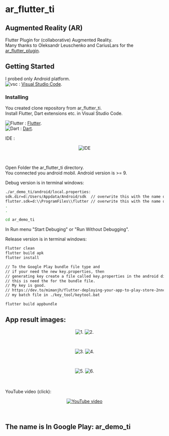 # ar_flutter_ti

## Augmented Reality (AR)
Flutter Plugin for (collaborative) Augmented Reality.<br>
Many thanks to Oleksandr Leuschenko and CariusLars for the 
[ar_flutter_plugin](https://github.com/CariusLars/ar_flutter_plugin).<br>

## Getting Started<br>
I probed only Android platform.<br>
![vsc](ar_demo_ti/images/vscicon1.png) : [Visual Studio Code](https://code.visualstudio.com/).<br>

### Installing<br>
You created clone repository from ar_flutter_ti.<br>
Install Flutter, Dart extensions etc. in Visual Studio Code.<br>


![Flutter](ar_demo_ti/images/fluttericon1.png) : [Flutter](https://flutter.dev/).<br>
![Dart](ar_demo_ti/images/darticon1.png) : [Dart](https://dart.dev/).<br>

IDE :
<div align="center">

![IDE](ar_demo_ti/images/vsc.jpg)

</div><br>

Open Folder the ar_flutter_ti directory.<br>
You connected you android mobil. Android version is >= 9. <br>

Debug version is in terminal windows:
```bash
./ar_demo_ti/android/local.properties:
sdk.dir=d:/Users/Appdata/Android/sdk  // overwrite this with the name of your own sdk.dir of directory.
flutter.sdk=d:\\ProgramFiles\\flutter // overwrite this with the name of your own flutter.dir of directory.
.
.

cd ar_demo_ti
```
In Run menu "Start Debuging" or "Run Without Debugging". <br>

Release version is in terminal windows: <br>

```bash
Flutter clean
flutter build apk
flutter install

// To the Google Play bundle file type and
// if your need the new key.properties, then 
// generating key create a file called key.properties in the android directory.
// this is need the for the bundle file.
// My key is good.
// https://dev.to/mimanjh/flutter-deploying-your-app-to-play-store-2nnc
// my batch file in ./key_tool/keytool.bat

flutter build appbundle 
```

## App result images:<br>
<div align="center">

![1.](ar_demo_ti/images/ar_demo_ti_screen1.jpg)
![2.](ar_demo_ti/images/ar_demo_ti_screen2.jpg)

</div><br>
<div align="center">

![3.](ar_demo_ti/images/ar_demo_ti_screen3.jpg)
![4.](ar_demo_ti/images/ar_demo_ti_screen4.jpg)

</div><br>
<div align="center">

![5.](ar_demo_ti/images/ar_demo_ti_screen5.jpg)
![6.](ar_demo_ti/images/ar_demo_ti_screen6.jpg)

</div><br>
<br>
YouTube video (click):<br>
<div align="center">

[![YouTube video](https://img.youtube.com/vi/AvguI4dyZtY/0.jpg)](https://www.youtube.com/watch?v=AvguI4dyZtY)

</div><br>

## The name is In Google Play: ar_demo_ti
